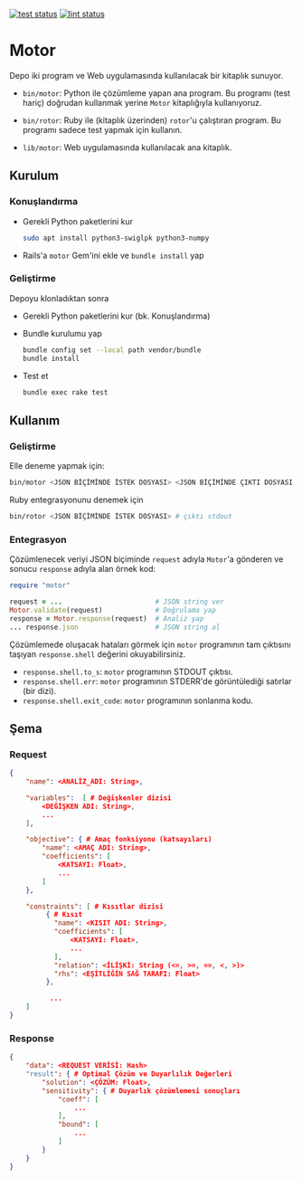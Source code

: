 [![test status](https://github.com/soletech/motor/workflows/Test/badge.svg)](https://github.com/soletech/motor/actions?query=workflow%3ATest)
[![lint status](https://github.com/soletech/motor/workflows/Lint/badge.svg)](https://github.com/soletech/motor/actions?query=workflow%3ALint)

# Motor

Depo iki program ve Web uygulamasında kullanılacak bir kitaplık sunuyor.

- `bin/motor`: Python ile çözümleme yapan ana program. Bu programı (test hariç) doğrudan kullanmak yerine `Motor`
  kitaplığıyla kullanıyoruz.

- `bin/rotor`: Ruby ile (kitaplık üzerinden) `rotor`'u çalıştıran program.  Bu programı sadece test yapmak için
  kullanın.

- `lib/motor`: Web uygulamasında kullanılacak ana kitaplık.

## Kurulum

### Konuşlandırma

- Gerekli Python paketlerini kur

  ```sh
  sudo apt install python3-swiglpk python3-numpy
  ```

- Rails'a `motor` Gem'ini ekle ve `bundle install` yap

### Geliştirme

Depoyu klonladıktan sonra

- Gerekli Python paketlerini kur (bk. Konuşlandırma)


- Bundle kurulumu yap

  ```sh
  bundle config set --local path vendor/bundle
  bundle install
  ```

- Test et

  ```sh
  bundle exec rake test
  ```

## Kullanım

### Geliştirme

Elle deneme yapmak için:

```sh
bin/motor <JSON BİÇİMİNDE İSTEK DOSYASI> <JSON BİÇİMİNDE ÇIKTI DOSYASI ADI>
```

Ruby entegrasyonunu denemek için

```sh
bin/rotor <JSON BİÇİMİNDE İSTEK DOSYASI> # çıktı stdout
```

### Entegrasyon

Çözümlenecek veriyi JSON biçiminde `request` adıyla `Motor`'a gönderen ve sonucu `response` adıyla alan örnek kod:

```ruby
require "motor"

request = ...                       # JSON string ver
Motor.validate(request)             # Doğrulama yap
response = Motor.response(request)  # Analiz yap
... response.json                   # JSON string al
```

Çözümlemede oluşacak hataları görmek için `motor` programının tam çıktısını taşıyan `response.shell` değerini
okuyabilirsiniz.

- `response.shell.to_s`: `motor` programının STDOUT çıktısı.
- `response.shell.err`: `motor` programının STDERR'de görüntülediği satırlar (bir dizi).
- `response.shell.exit_code`: `motor` programının sonlanma kodu.

## Şema

### Request

```json
{
    "name": <ANALİZ_ADI: String>,

    "variables":  [ # Değişkenler dizisi
        <DEĞİŞKEN ADI: String>,
        ...
    ],

    "objective": { # Amaç fonksiyonu (katsayıları)
        "name": <AMAÇ ADI: String>,
        "coefficients": [
            <KATSAYI: Float>,
            ...
        ]
    },

    "constraints": [ # Kısıtlar dizisi
         { # Kısıt
           "name": <KISIT ADI: String>,
           "coefficients": [
               <KATSAYI: Float>,
               ...
           ],
           "relation": <İLİŞKİ: String (<=, >=, ==, <, >)>
           "rhs": <EŞİTLİĞİN SAĞ TARAFI: Float>
         },

          ...
    ]
}
```

### Response

```json
{
    "data": <REQUEST VERİSİ: Hash>
    "result": { # Optimal Çözüm ve Duyarlılık Değerleri
        "solution": <ÇÖZÜM: Float>,
        "sensitivity": { # Duyarlık çözümlemesi sonuçları
            "coeff": [
                ...
            ],
            "bound": [
                ...
            ]
        }
    }
}
```
